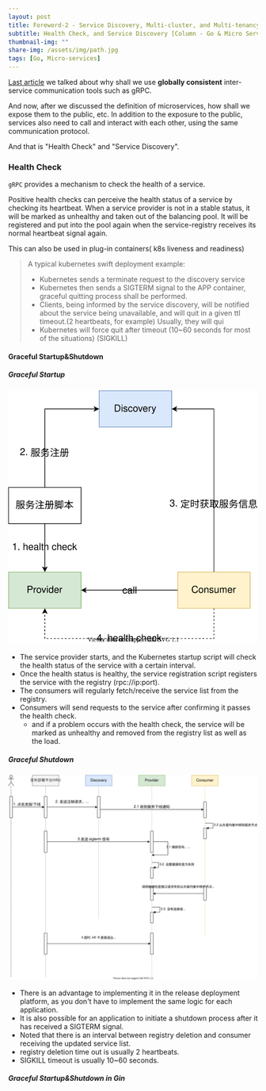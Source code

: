 ```yaml
---
layout: post
title: Foreword-2 - Service Discovery, Multi-cluster, and Multi-tenancy Part 1
subtitle: Health Check, and Service Discovery [Column - Go & Micro Services]
thumbnail-img: ""
share-img: /assets/img/path.jpg
tags: [Go, Micro-services]
---
```


[Last article](2022-06-26-Go-MicroServices-Forword-1.md) we talked about why shall we use **globally consistent** inter-service communication tools such as gRPC.

And now, after we discussed the definition of microservices, how shall we expose them to the public, etc. In addition to the exposure to the public, services also need to call and interact with each other, using the same communication protocol.

And that is "Health Check" and "Service Discovery".

### Health Check

`gRPC` provides a mechanism to check the health of a service.

Positive health checks can perceive the health status of a service by checking its heartbeat. When a service provider is not in a stable status, it will be marked as unhealthy and taken out of the balancing pool. It will be registered and put into the pool again when the service-registry receives its normal heartbeat signal again.

This can also be used in plug-in containers( k8s liveness and readiness)

> A typical kubernetes swift deployment example:
>
> - Kubernetes sends a terminate request to the discovery service
> - Kubernetes then sends a SIGTERM signal to the APP container, graceful quitting process shall be performed.
> - Clients, being informed by the service discovery, will be notified about the service being unavailable, and will quit in a given ttl timeout.(2 heartbeats, for example) Usually, they will qui
> - Kubernetes will force quit after timeout (10~60 seconds for most of the situations) (SIGKILL)

#### Graceful Startup&Shutdown

##### Graceful Startup

![img](/assets/img/micro-service-column/GracefulStart.svg)

- The service provider starts, and the Kubernetes startup script will check the health status of the service with a certain interval.
- Once the health status is healthy, the service registration script registers the service with the registry (rpc://ip:port).
- The consumers will regularly fetch/receive the service list from the registry.
- Consumers will send requests to the service after confirming it passes the health check.
  - and if a problem occurs with the health check, the service will be marked as unhealthy and removed from the registry list as well as the load.

##### Graceful Shutdown

![img](/assets/img/micro-service-column/GracefulShutdown.svg)

- There is an advantage to implementing it in the release deployment platform, as you don't have to implement the same logic for each application.
- It is also possible for an application to initiate a shutdown process after it has received a SIGTERM signal.
- Noted that there is an interval between registry deletion and consumer receiving the updated service list.
- registry deletion time out is usually 2 heartbeats.
- SIGKILL timeout is usually 10~60 seconds.

##### Graceful Startup&Shutdown in Gin

